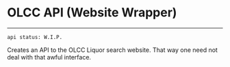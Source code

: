 # OLCC API (Website Wrapper)

---

`api status: W.I.P.`


Creates an API to the OLCC Liquor search website. That way one need not deal with that awful interface.

